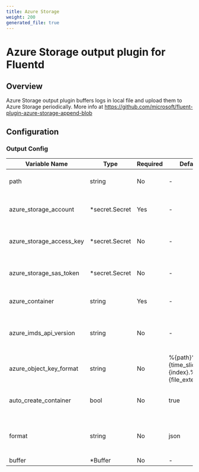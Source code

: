 ```yaml
---
title: Azure Storage
weight: 200
generated_file: true
---
```


# Azure Storage output plugin for Fluentd
## Overview
Azure Storage output plugin buffers logs in local file and upload them to Azure Storage periodically.
More info at https://github.com/microsoft/fluent-plugin-azure-storage-append-blob

## Configuration
### Output Config
| Variable Name | Type | Required | Default | Description |
|---|---|---|---|---|
| path | string | No | - | Path prefix of the files on Azure<br> |
| azure_storage_account | *secret.Secret | Yes | - | Your azure storage account<br>[Secret](../secret/)<br> |
| azure_storage_access_key | *secret.Secret | No | - | Your azure storage access key<br>[Secret](../secret/)<br> |
| azure_storage_sas_token | *secret.Secret | No | - | Your azure storage sas token<br>[Secret](../secret/)<br> |
| azure_container | string | Yes | - | Your azure storage container<br> |
| azure_imds_api_version | string | No | - | Azure Instance Metadata Service API Version<br> |
| azure_object_key_format | string | No |  %{path}%{time_slice}_%{index}.%{file_extension} | Object key format <br> |
| auto_create_container | bool | No |  true | Automatically create container if not exists<br> |
| format | string | No | json | Compat format type: out_file, json, ltsv (default: out_file)<br> |
| buffer | *Buffer | No | - | [Buffer](../buffer/)<br> |
